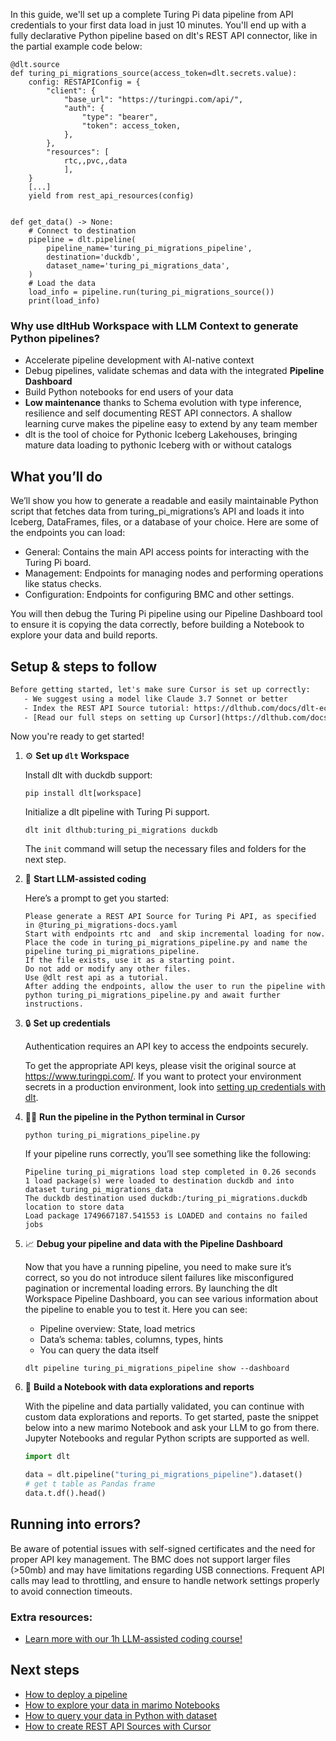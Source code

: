 In this guide, we'll set up a complete Turing Pi data pipeline from API credentials to your first data load in just 10 minutes. You'll end up with a fully declarative Python pipeline based on dlt's REST API connector, like in the partial example code below:

```python-outcome
@dlt.source
def turing_pi_migrations_source(access_token=dlt.secrets.value):
    config: RESTAPIConfig = {
        "client": {
            "base_url": "https://turingpi.com/api/",
            "auth": {
                "type": "bearer",
                "token": access_token,
            },
        },
        "resources": [
            rtc,,pvc,,data
            ],
    }
    [...]
    yield from rest_api_resources(config)


def get_data() -> None:
    # Connect to destination
    pipeline = dlt.pipeline(
        pipeline_name='turing_pi_migrations_pipeline',
        destination='duckdb',
        dataset_name='turing_pi_migrations_data', 
    )
    # Load the data
    load_info = pipeline.run(turing_pi_migrations_source())
    print(load_info) 
```

### Why use dltHub Workspace with LLM Context to generate Python pipelines?

- Accelerate pipeline development with AI-native context
- Debug pipelines, validate schemas and data with the integrated **Pipeline Dashboard**
- Build Python notebooks for end users of your data
- **Low maintenance** thanks to Schema evolution with type inference, resilience and self documenting REST API connectors. A shallow learning curve makes the pipeline easy to extend by any team member
- dlt is the tool of choice for Pythonic Iceberg Lakehouses, bringing mature data loading to pythonic Iceberg with or without catalogs

## What you’ll do

We’ll show you how to generate a readable and easily maintainable Python script that fetches data from turing_pi_migrations’s API and loads it into Iceberg, DataFrames, files, or a database of your choice. Here are some of the endpoints you can load:

- General: Contains the main API access points for interacting with the Turing Pi board.
- Management: Endpoints for managing nodes and performing operations like status checks.
- Configuration: Endpoints for configuring BMC and other settings.

You will then debug the Turing Pi pipeline using our Pipeline Dashboard tool to ensure it is copying the data correctly, before building a Notebook to explore your data and build reports.

## Setup & steps to follow

```default
Before getting started, let's make sure Cursor is set up correctly:
   - We suggest using a model like Claude 3.7 Sonnet or better
   - Index the REST API Source tutorial: https://dlthub.com/docs/dlt-ecosystem/verified-sources/rest_api/ and add it to context as **@dlt rest api**
   - [Read our full steps on setting up Cursor](https://dlthub.com/docs/dlt-ecosystem/llm-tooling/cursor-restapi#23-configuring-cursor-with-documentation)
```

Now you're ready to get started!

1. ⚙️ **Set up `dlt` Workspace**
    
    Install dlt with duckdb support:
    ```shell
    pip install dlt[workspace]
    ```

    Initialize a dlt pipeline with Turing Pi support.
    ```shell
    dlt init dlthub:turing_pi_migrations duckdb
    ```

    The `init` command will setup the necessary files and folders for the next step.
    
2. 🤠 **Start LLM-assisted coding**
    
    Here’s a prompt to get you started:
    
    ```prompt
    Please generate a REST API Source for Turing Pi API, as specified in @turing_pi_migrations-docs.yaml 
    Start with endpoints rtc and  and skip incremental loading for now. 
    Place the code in turing_pi_migrations_pipeline.py and name the pipeline turing_pi_migrations_pipeline. 
    If the file exists, use it as a starting point. 
    Do not add or modify any other files. 
    Use @dlt rest api as a tutorial. 
    After adding the endpoints, allow the user to run the pipeline with python turing_pi_migrations_pipeline.py and await further instructions.
    ```

    
3. 🔒 **Set up credentials** 
    
    Authentication requires an API key to access the endpoints securely.
    
    To get the appropriate API keys, please visit the original source at https://www.turingpi.com/.
    If you want to protect your environment secrets in a production environment, look into [setting up credentials with dlt](https://dlthub.com/docs/walkthroughs/add_credentials).
    
4. 🏃‍♀️ **Run the pipeline in the Python terminal in Cursor**
    
    ```shell
    python turing_pi_migrations_pipeline.py
    ```
    
    If your pipeline runs correctly, you’ll see something like the following:
    
    ```shell
    Pipeline turing_pi_migrations load step completed in 0.26 seconds
    1 load package(s) were loaded to destination duckdb and into dataset turing_pi_migrations_data
    The duckdb destination used duckdb:/turing_pi_migrations.duckdb location to store data
    Load package 1749667187.541553 is LOADED and contains no failed jobs
    ```
    
5. 📈 **Debug your pipeline and data with the Pipeline Dashboard**

    Now that you have a running pipeline, you need to make sure it’s correct, so you do not introduce silent failures like misconfigured pagination or incremental loading errors. By launching the dlt Workspace Pipeline Dashboard, you can see various information about the pipeline to enable you to test it. Here you can see:
    - Pipeline overview: State, load metrics
    - Data’s schema: tables, columns, types, hints
    - You can query the data itself
    
    ```shell
    dlt pipeline turing_pi_migrations_pipeline show --dashboard
    ```
    
6. 🐍 **Build a Notebook with data explorations and reports**

    With the pipeline and data partially validated, you can continue with custom data explorations and reports. To get started, paste the snippet below into a new marimo Notebook and ask your LLM to go from there. Jupyter Notebooks and regular Python scripts are supported as well.

    
    ```python
    import dlt

   data = dlt.pipeline("turing_pi_migrations_pipeline").dataset()
   # get t table as Pandas frame
   data.t.df().head()
    ```

## Running into errors?

Be aware of potential issues with self-signed certificates and the need for proper API key management. The BMC does not support larger files (>50mb) and may have limitations regarding USB connections. Frequent API calls may lead to throttling, and ensure to handle network settings properly to avoid connection timeouts.

### Extra resources:

- [Learn more with our 1h LLM-assisted coding course!](https://www.youtube.com/watch?v=GGid70rnJuM)

## Next steps

- [How to deploy a pipeline](https://dlthub.com/docs/walkthroughs/deploy-a-pipeline)
- [How to explore your data in marimo Notebooks](https://dlthub.com/docs/general-usage/dataset-access/marimo)
- [How to query your data in Python with dataset](https://dlthub.com/docs/general-usage/dataset-access/dataset)
- [How to create REST API Sources with Cursor](https://dlthub.com/docs/dlt-ecosystem/llm-tooling/cursor-restapi)